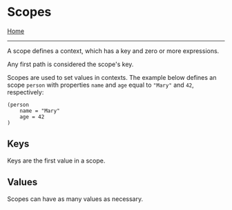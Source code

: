 # Scopes

[Home](../README.md)

---

A scope defines a context, which has a key and zero or more expressions.

Any first path is considered the scope's key.

Scopes are used to set values in contexts. The example below defines an scope `person` with properties `name` and `age` equal to `"Mary"` and `42`, respectively:

```
(person
    name = "Mary"
    age = 42
)
```

## Keys

Keys are the first value in a scope.


## Values

Scopes can have as many values as necessary.
